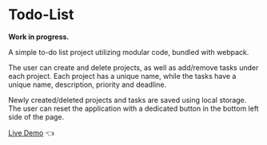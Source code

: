 # Todo-List

**Work in progress.** 

A simple to-do list project utilizing modular code, bundled with webpack.

The user can create and delete projects, as well as add/remove tasks under each project. 
Each project has a unique name, while the tasks have a unique name, description, priority and deadline.

Newly created/deleted projects and tasks are saved using local storage. 
The user can reset the application with a dedicated button in the bottom left side of the page.

[Live Demo](https://babopeter.github.io/Todo-List/) :point_left:
